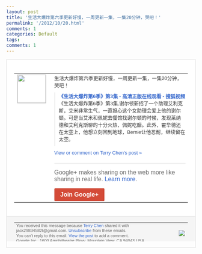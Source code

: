 ```yaml
---
layout: post
title: '生活大爆炸第六季更新好慢，一周更新一集，一集20分钟，哭吧！'
permalink: '/2012/10/20.html'
comments: 1
categories: Default
tags: 
comments: 1
---
```

<div style="border:solid 1px #dfdfdf;color:#686868;font:13px Arial"><div style="background-color:#fff;padding:20px;"><table cellpadding="0" cellspacing="0"><tr><td style="padding-right:15px;vertical-align:top"><a href="https://plus.google.com/_/notifications/emlink?emrecipient=110200756825219614165&amp;emid=CMjGn6XXhbMCFTAncgodb10AAA&amp;path=%2F108643996575278738906&amp;dt=1350395509601&amp;uob=8"><img height="75" src="https://lh3.googleusercontent.com/-KKRGTyJ5Bl0/AAAAAAAAAAI/AAAAAAAAEEY/jllxqER5dCk/s75-c-k-a/photo.jpg" style="border:solid 1px #cccccc;" width="75"/></a></td><td style="width:578px;color:#333;font:13px Arial;vertical-align:top"><div style="padding-bottom:10px">生活大爆炸第六季更新好慢，一周更新一集，<wbr/>一集20分钟，哭吧！</div><div style="margin-bottom:10px;padding-left:10px; border-left:2px solid #EAEAEA"><span style="margin-right:5px"><a href="http://tv.sohu.com/20121012/n354749878.shtml" style="color:#3366CC;text-decoration:none"><span style="font-weight:bold">《生活大爆炸第6季》第3集 - 高清正版在线观看 - 搜狐视频</span></a><div style="padding-bottom:10px">《生活大爆炸第6季》第3集,谢尔顿新招了<wbr/>一个助理艾利克斯，艾米非常生气，一直担心<wbr/>这个女助理会爱上他的谢尔顿。可是当艾米和<wbr/>佩妮去餐馆找谢尔顿的时候，发现莱纳德和艾<wbr/>利克斯聊的十分火热，佩妮吃醋。此外，霍华<wbr/>德还在太空上，他想立刻回到地球，Bern<wbr/>ie让他忍耐，继续留在太空。</div></span></div><a href="https://plus.google.com/_/notifications/emlink?emrecipient=110200756825219614165&amp;emid=CMjGn6XXhbMCFTAncgodb10AAA&amp;path=%2F108643996575278738906%2Fposts%2F8E45onJzVRA%3Fgpinv%3DAMIXal8a--INIrQRNJ91yDd9Ry3L5QziHsMA7CRPV9e8YfRGWsPg5l3BAeS3Z2Swghvnz34nJV4gaxG9VV3Ih_9p8r2xg8GtlmVVsOn394MkPmYEpFmT4fM&amp;dt=1350395509601&amp;uob=8" style="color:#3366CC;text-decoration:none">View or comment on Terry Chen's post »</a><div style="margin-top:20px;border-top:solid 1px #dfdfdf"><div style="padding:15px 0;color:#686868;font:16px Arial">Google+ makes sharing on the web more like sharing in real life. <a href="http://www.google.com/+/learnmore/" style="color:#3366CC;text-decoration:none">Learn more</a>.</div><a href="https://plus.google.com/_/notifications/emlink?emrecipient=110200756825219614165&amp;emid=CMjGn6XXhbMCFTAncgodb10AAA&amp;path=%2F%3Fgpinv%3DAMIXal8a--INIrQRNJ91yDd9Ry3L5QziHsMA7CRPV9e8YfRGWsPg5l3BAeS3Z2Swghvnz34nJV4gaxG9VV3Ih_9p8r2xg8GtlmVVsOn394MkPmYEpFmT4fM&amp;dt=1350395509601&amp;uob=8" style="display:inline-block;padding:7px 15px;background-color:#d44b38; color:#fff;font-size:16px; font-weight:bold;border-radius:2px;-webkit-border-radius:2px; -moz-border-radius:2px;border:solid 1px #c43b28; white-space:nowrap;text-decoration:none">Join Google+</a></div></td></tr></table></div><div style="border-top:solid 1px #dfdfdf;padding:0 20px; background-color:#f5f5f5"><table cellpadding="0" cellspacing="0" style="height:50px"><tbody><tr><td style="vertical-align:middle;width:100%; color:#636363;font:11px Arial; line-height:120%">You received this message because <a href="https://plus.google.com/_/notifications/emlink?emrecipient=110200756825219614165&amp;emid=CMjGn6XXhbMCFTAncgodb10AAA&amp;path=%2F108643996575278738906%3Fgpinv%3DAMIXal8a--INIrQRNJ91yDd9Ry3L5QziHsMA7CRPV9e8YfRGWsPg5l3BAeS3Z2Swghvnz34nJV4gaxG9VV3Ih_9p8r2xg8GtlmVVsOn394MkPmYEpFmT4fM&amp;dt=1350395509601&amp;uob=8" style="color:#3366CC;text-decoration:none">Terry Chen</a> shared it with jack29834582t@gmail.com. <a href="https://plus.google.com/_/notifications/emlink?emrecipient=110200756825219614165&amp;emid=CMjGn6XXhbMCFTAncgodb10AAA&amp;path=%2F_%2Fnonplus%2Femailsettings%3Fgpinv%3DAMIXal8a--INIrQRNJ91yDd9Ry3L5QziHsMA7CRPV9e8YfRGWsPg5l3BAeS3Z2Swghvnz34nJV4gaxG9VV3Ih_9p8r2xg8GtlmVVsOn394MkPmYEpFmT4fM%26est%3DADH5u8ViL_uQHq2Prd98nOamIuT6hmTtUSuBF5AQyBw-ypNTLPBHF7QEfSAOBA1P7Y9pqYVDNve5B5RuttzQqoPvijZfICAKKdSKTfsSe2bSRLDZ6sXZ2gnZ0aPm5gCcwyIaAsqHBXNMQut5Ue3g9459D03MXgUXng&amp;dt=1350395509601&amp;uob=8" style="color:#3366CC;text-decoration:none">Unsubscribe</a> from these emails.<br/>You can't reply to this email. <a href="https://plus.google.com/_/notifications/emlink?emrecipient=110200756825219614165&amp;emid=CMjGn6XXhbMCFTAncgodb10AAA&amp;path=%2F108643996575278738906%2Fposts%2F8E45onJzVRA%3Fgpinv%3DAMIXal8a--INIrQRNJ91yDd9Ry3L5QziHsMA7CRPV9e8YfRGWsPg5l3BAeS3Z2Swghvnz34nJV4gaxG9VV3Ih_9p8r2xg8GtlmVVsOn394MkPmYEpFmT4fM&amp;dt=1350395509601&amp;uob=8" style="color:#3366CC;text-decoration:none">View the post</a> to add a comment.<br/>Google Inc., 1600 Amphitheatre Pkwy, Mountain View, CA 94043 USA<br/></td><td><img src="https://ssl.gstatic.com/s2/oz/images/notifications/logo/google-plus-6617a72bb36cc548861652780c9e6ff1.png"/></td></tr></tbody></table></div></div>